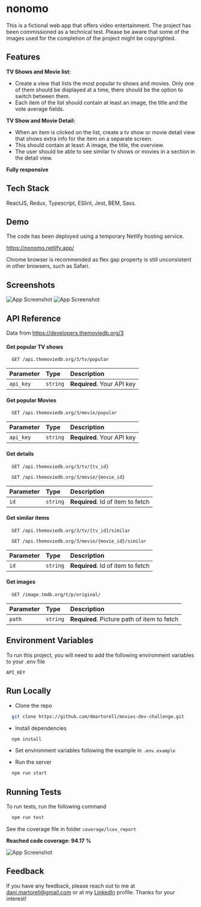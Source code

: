 
# nonomo

This is a fictional web app that offers video entertainment. The project has been commissioned as a technical test.
Please be aware that some of the images used for the completion of the project might be copyrighted. 




## Features

**TV Shows and Movie list:** 
- Create a view that lists the most popular tv shows and movies. Only one of them should be displayed at a time, there should be the option to switch between them.
- Each item of the list should contain at least an image, the title and the vote average fields. 

**TV Show and Movie Detail:** 

- When an item is clicked on the list, create a tv show or movie detail view that shows extra info for the item on a separate screen.
- This should contain at least: A image, the title, the overview.
- The user should be able to see similar tv shows or movies in a section in the detail view.

**Fully responsive**

## Tech Stack

ReactJS, Redux, Typescript, ESlint, Jest, BEM, Sass.

  
## Demo

The code has been deployed using a temporary Netlify hosting service.

https://nonomo.netlify.app/

Chrome browser is recommended as flex gap property is still unconsistent in other browsers, such as Safari.
  
## Screenshots
![App Screenshot](https://i.ibb.co/t3HfCph/Captura-de-pantalla-2021-07-02-a-las-11-57-16.jpg)
![App Screenshot](https://i.ibb.co/Pzxjnqp/Captura-de-pantalla-2021-07-02-a-las-11-55-18.jpg)

  
## API Reference

Data from https://developers.themoviedb.org/3 

#### Get popular TV shows
```http
  GET /api.themoviedb.org/3/tv/popular
```
| Parameter | Type     | Description                |
| :-------- | :------- | :------------------------- |
| `api_key` | `string` | **Required**. Your API key |

#### Get popular Movies
```http
  GET /api.themoviedb.org/3/movie/popular
```
| Parameter | Type     | Description                |
| :-------- | :------- | :------------------------- |
| `api_key` | `string` | **Required**. Your API key |

#### Get details

```http
  GET /api.themoviedb.org/3/tv/{tv_id}
```
```http
  GET /api.themoviedb.org/3/movie/{movie_id}
```

| Parameter | Type     | Description                       |
| :-------- | :------- | :-------------------------------- |
| `id`      | `string` | **Required**. Id of item to fetch |

#### Get similar items

```http
  GET /api.themoviedb.org/3/tv/{tv_id}/similar
```
```http
  GET /api.themoviedb.org/3/movie/{movie_id}/similar
```

| Parameter | Type     | Description                       |
| :-------- | :------- | :-------------------------------- |
| `id`      | `string` | **Required**. Id of item to fetch |

#### Get images

```http
  GET /image.tmdb.org/t/p/original/
```

| Parameter | Type     | Description                       |
| :-------- | :------- | :-------------------------------- |
| `path`      | `string` | **Required**. Picture path of item to fetch |
  


## Environment Variables

To run this project, you will need to add the following environment variables to your .env file

`API_KEY`

  
## Run Locally

- Clone the repo

```bash
  git clone https://github.com/dmartorell/movies-dev-challenge.git
```

- Install dependencies

```bash
  npm install
```

- Set environment variables following the example in `.env.example`

- Run the server

```bash
  npm run start
```

  
## Running Tests

To run tests, run the following command

```bash
  npm run test
```

See the coverage file in folder `coverage/lcov_report`


**Reached code coverage: 94.17 %**


![App Screenshot](https://i.ibb.co/FmBbD65/jest-test-coverage.jpg)

## Feedback

If you have any feedback, please reach out to me at dani.martorell@gmail.com or at my [LinkedIn](https://www.linkedin.com/in/daniel-martorell/) profile. Thanks for your interest!
  
